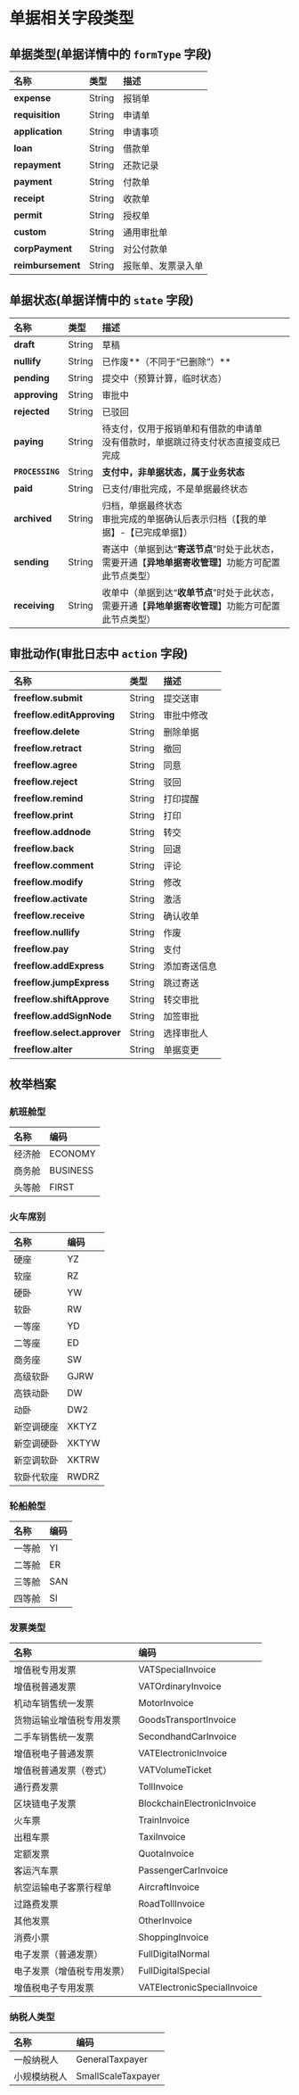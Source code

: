 # 单据相关字段类型

## 单据类型(单据详情中的 `formType` 字段)

| 名称                    | 类型 | 描述        |
|:----------------------| :--- |:----------|
| **expense**           | String  | 报销单       |
| **requisition**       | String  | 申请单       |
| **application**       | String  | 申请事项      |
| **loan**              | String  | 借款单       |
| **repayment**         | String  | 还款记录      |
| **payment**           | String  | 付款单       |
| **receipt**           | String  | 收款单       |
| **permit**            | String  | 授权单       |
| **custom**            | String  | 通用审批单     |
| **corpPayment**       | String  | 对公付款单     |
| **reimbursement**     | String  | 报账单、发票录入单 |

## 单据状态(单据详情中的 `state` 字段)

| 名称 | 类型 | 描述 |
| :--- | :--- | :--- |
| **draft**      | String  | 草稿 |
| **nullify**    | String  | 已作废**（不同于“已删除”）** |
| **pending**    | String  | 提交中（预算计算，临时状态）|
| **approving**  | String  | 审批中 |
| **rejected**   | String  | 已驳回 |
| **paying**     | String  | 待支付，仅用于报销单和有借款的申请单<br/>没有借款时，单据跳过待支付状态直接变成已完成 |
| **`PROCESSING`** | String  | **支付中，非单据状态，属于业务状态** |
| **paid**       | String  | 已支付/审批完成，不是单据最终状态 |
| **archived**   | String  | 归档，单据最终状态<br/>审批完成的单据确认后表示归档（【我的单据】-【已完成单据】） |
| **sending**    | String  | 寄送中（单据到达“**寄送节点**”时处于此状态，需要开通【**异地单据寄收管理**】功能方可配置此节点类型）|
| **receiving**  | String  | 收单中（单据到达“**收单节点**”时处于此状态，需要开通【**异地单据寄收管理**】功能方可配置此节点类型）|

## 审批动作(审批日志中 `action` 字段)

| 名称 | 类型 | 描述 |
| :--- | :--- | :--- |
| **freeflow.submit**       | String  | 提交送审    |
| **freeflow.editApproving**| String  | 审批中修改  |
| **freeflow.delete**       | String  | 删除单据    |
| **freeflow.retract**      | String  | 撤回       |
| **freeflow.agree**        | String  | 同意       |
| **freeflow.reject**       | String  | 驳回       | 
| **freeflow.remind**       | String  | 打印提醒    |
| **freeflow.print**        | String  | 打印       | 
| **freeflow.addnode**      | String  | 转交       | 
| **freeflow.back**         | String  | 回退       | 
| **freeflow.comment**      | String  | 评论       | 
| **freeflow.modify**       | String  | 修改       |  
| **freeflow.activate**     | String  | 激活       | 
| **freeflow.receive**      | String  | 确认收单    | 
| **freeflow.nullify**      | String  | 作废       |
| **freeflow.pay**          | String  | 支付       |
| **freeflow.addExpress**   | String  | 添加寄送信息 |
| **freeflow.jumpExpress**  | String  | 跳过寄送    |
| **freeflow.shiftApprove** | String  | 转交审批    |
| **freeflow.addSignNode**  | String  | 加签审批    |
| **freeflow.select.approver**  | String  | 选择审批人 |
| **freeflow.alter**        | String  | 单据变更 |

## 枚举档案
### 航班舱型
| 名称 | 编码 |
| :--- | :--- |
| 经济舱 | ECONOMY |
| 商务舱 | BUSINESS |
| 头等舱 | FIRST |

### 火车席别
| 名称 | 编码 |
| :--- | :--- |
| 硬座 | YZ   |
| 软座 | RZ   |
| 硬卧 | YW   |
| 软卧 | RW   |
| 一等座  | YD   |
| 二等座  | ED   |
| 商务座  | SW   |
| 高级软卧 | GJRW |
| 高铁动卧 | DW   |
| 动卧    | DW2  |
| 新空调硬座 | XKTYZ   |
| 新空调硬卧 | XKTYW   |
| 新空调软卧 | XKTRW   |
| 软卧代软座 | RWDRZ   |

### 轮船舱型
| 名称 | 编码 |
| :--- | :--- |
| 一等舱 | YI  |
| 二等舱 | ER  |
| 三等舱 | SAN |
| 四等舱 | SI  |

### 发票类型
| 名称 | 编码 |
| :--- | :--- |
| 增值税专用发票 | VATSpecialInvoice |
| 增值税普通发票 | VATOrdinaryInvoice | 
| 机动车销售统一发票 | MotorInvoice |
| 货物运输业增值税专用发票 | GoodsTransportInvoice |
| 二手车销售统一发票 | SecondhandCarInvoice | 
| 增值税电子普通发票 | VATElectronicInvoice |
| 增值税普通发票（卷式）| VATVolumeTicket |
| 通行费发票 | TollInvoice |
| 区块链电子发票 | BlockchainElectronicInvoice |
| 火车票 | TrainInvoice |
| 出租车票 | TaxiInvoice |
| 定额发票 | QuotaInvoice |
| 客运汽车票 | PassengerCarInvoice |
| 航空运输电子客票行程单 | AircraftInvoice |
| 过路费发票 | RoadTollInvoice |
| 其他发票 | OtherInvoice |
| 消费小票 | ShoppingInvoice |
| 电子发票（普通发票）| FullDigitalNormal |
| 电子发票（增值税专用发票）| FullDigitalSpecial |
| 增值税电子专用发票 | VATElectronicSpecialInvoice | 

### 纳税人类型
| 名称 | 编码 |
| :--- | :--- |
| 一般纳税人 | GeneralTaxpayer |
| 小规模纳税人 | SmallScaleTaxpayer |






